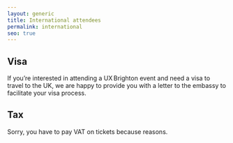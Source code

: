 ```yaml
---
layout: generic
title: International attendees
permalink: international
seo: true
---
```

## Visa

If you’re interested in attending a UX Brighton event and need a visa to travel to the UK, we are happy to provide you with a letter to the embassy to facilitate your visa process.

## Tax

Sorry, you have to pay VAT on tickets because reasons.